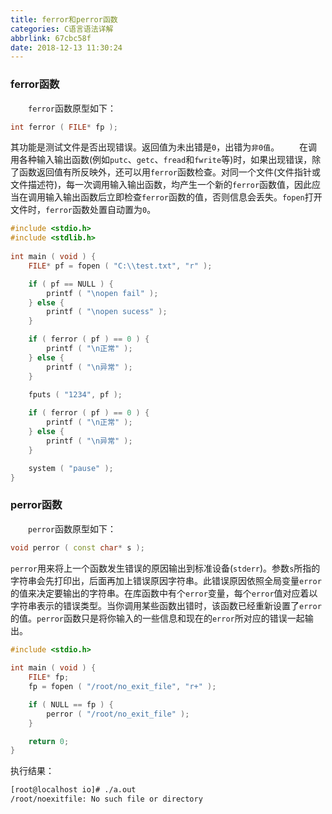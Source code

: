 ```yaml
---
title: ferror和perror函数
categories: C语言语法详解
abbrlink: 67cbc58f
date: 2018-12-13 11:30:24
---
```

### ferror函数

&emsp;&emsp;`ferror`函数原型如下：

``` cpp
int ferror ( FILE* fp );
```

其功能是测试文件是否出现错误。返回值为未出错是`0`，出错为`非0值`。
&emsp;&emsp;在调用各种输入输出函数(例如`putc`、`getc`、`fread`和`fwrite`等)时，如果出现错误，除了函数返回值有所反映外，还可以用`ferror`函数检查。对同一个文件(文件指针或文件描述符)，每一次调用输入输出函数，均产生一个新的`ferror`函数值，因此应当在调用输入输出函数后立即检查`ferror`函数的值，否则信息会丢失。`fopen`打开文件时，`ferror`函数处置自动置为`0`。

``` cpp
#include <stdio.h>
#include <stdlib.h>
​
int main ( void ) {
    FILE* pf = fopen ( "C:\\test.txt", "r" );

    if ( pf == NULL ) {
        printf ( "\nopen fail" );
    } else {
        printf ( "\nopen sucess" );
    }

    if ( ferror ( pf ) == 0 ) {
        printf ( "\n正常" );
    } else {
        printf ( "\n异常" );
    }
    ​
    fputs ( "1234", pf );

    if ( ferror ( pf ) == 0 ) {
        printf ( "\n正常" );
    } else {
        printf ( "\n异常" );
    }

    system ( "pause" );
}
```

### perror函数

&emsp;&emsp;`perror`函数原型如下：

``` cpp
void perror ( const char* s );
```

`perror`用来将上一个函数发生错误的原因输出到标准设备(`stderr`)。参数`s`所指的字符串会先打印出，后面再加上错误原因字符串。此错误原因依照全局变量`error`的值来决定要输出的字符串。在库函数中有个`error`变量，每个`error`值对应着以字符串表示的错误类型。当你调用某些函数出错时，该函数已经重新设置了`error`的值。`perror`函数只是将你输入的一些信息和现在的`error`所对应的错误一起输出。

``` cpp
#include <stdio.h>
​
int main ( void ) {
    FILE* fp;
    fp = fopen ( "/root/no_exit_file", "r+" );

    if ( NULL == fp ) {
        perror ( "/root/no_exit_file" );
    }

    return 0;
}
```

执行结果：

``` bash
[root@localhost io]# ./a.out
/root/noexitfile: No such file or directory
```